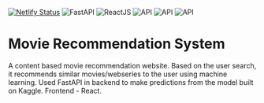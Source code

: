 [![Netlify Status](https://api.netlify.com/api/v1/badges/fbe0c0c0-d97e-4f73-8a9f-ff651857650d/deploy-status)](https://app.netlify.com/sites/filmybuzz/deploys)
![FastAPI](https://img.shields.io/badge/Backend-FastAPI-green)
![ReactJS](https://img.shields.io/badge/Frontend-ReactJS-blue)
![API](https://img.shields.io/badge/API-Kaggle-lightblue)
![API](https://img.shields.io/badge/API-TMDB-darkgreen)
![API](https://img.shields.io/badge/Dataset-IMDB-lightyellow)

# Movie Recommendation System

A content based movie recommendation website. Based on the user search, it recommends similar movies/webseries to the user using machine learning. Used FastAPI in backend to make predictions from the model built on Kaggle. Frontend - React.


